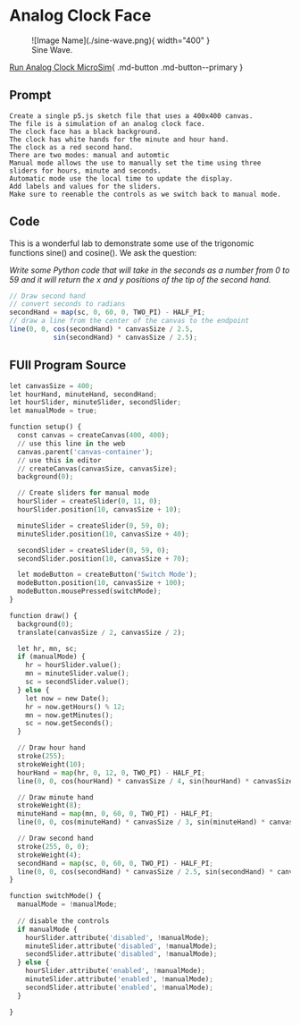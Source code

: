 # Analog Clock Face

<figure markdown>
   ![Image Name](./sine-wave.png){ width="400" }
   <figcaption>Sine Wave.</figcaption>
</figure>

[Run Analog Clock MicroSim](./analog-clock.html){ .md-button .md-button--primary }

## Prompt

```
Create a single p5.js sketch file that uses a 400x400 canvas.
The file is a simulation of an analog clock face.
The clock face has a black background.
The clock has white hands for the minute and hour hand.
The clock as a red second hand.
There are two modes: manual and automtic
Manual mode allows the use to manually set the time using three sliders for hours, minute and seconds.
Automatic mode use the local time to update the display.
Add labels and values for the sliders.
Make sure to reenable the controls as we switch back to manual mode.
```

## Code

This is a wonderful lab to demonstrate some use of the trigonomic functions sine() and cosine().  We ask the question:

*Write some Python code that will take in the seconds as a number
from 0 to 59 and it will return the x and y positions
of the tip of the second hand.*

```js
// Draw second hand
// convert seconds to radians
secondHand = map(sc, 0, 60, 0, TWO_PI) - HALF_PI;
// draw a line from the center of the canvas to the endpoint
line(0, 0, cos(secondHand) * canvasSize / 2.5, 
           sin(secondHand) * canvasSize / 2.5);
```

## FUll Program Source

```py
let canvasSize = 400;
let hourHand, minuteHand, secondHand;
let hourSlider, minuteSlider, secondSlider;
let manualMode = true;

function setup() {
  const canvas = createCanvas(400, 400);
  // use this line in the web
  canvas.parent('canvas-container');
  // use this in editor
  // createCanvas(canvasSize, canvasSize);
  background(0);

  // Create sliders for manual mode
  hourSlider = createSlider(0, 11, 0);
  hourSlider.position(10, canvasSize + 10);

  minuteSlider = createSlider(0, 59, 0);
  minuteSlider.position(10, canvasSize + 40);

  secondSlider = createSlider(0, 59, 0);
  secondSlider.position(10, canvasSize + 70);

  let modeButton = createButton('Switch Mode');
  modeButton.position(10, canvasSize + 100);
  modeButton.mousePressed(switchMode);
}

function draw() {
  background(0);
  translate(canvasSize / 2, canvasSize / 2);

  let hr, mn, sc;
  if (manualMode) {
    hr = hourSlider.value();
    mn = minuteSlider.value();
    sc = secondSlider.value();
  } else {
    let now = new Date();
    hr = now.getHours() % 12;
    mn = now.getMinutes();
    sc = now.getSeconds();
  }

  // Draw hour hand
  stroke(255);
  strokeWeight(10);
  hourHand = map(hr, 0, 12, 0, TWO_PI) - HALF_PI;
  line(0, 0, cos(hourHand) * canvasSize / 4, sin(hourHand) * canvasSize / 4);

  // Draw minute hand
  strokeWeight(8);
  minuteHand = map(mn, 0, 60, 0, TWO_PI) - HALF_PI;
  line(0, 0, cos(minuteHand) * canvasSize / 3, sin(minuteHand) * canvasSize / 3);

  // Draw second hand
  stroke(255, 0, 0);
  strokeWeight(4);
  secondHand = map(sc, 0, 60, 0, TWO_PI) - HALF_PI;
  line(0, 0, cos(secondHand) * canvasSize / 2.5, sin(secondHand) * canvasSize / 2.5);
}

function switchMode() {
  manualMode = !manualMode;
  
  // disable the controls
  if manualMode {
    hourSlider.attribute('disabled', !manualMode);
    minuteSlider.attribute('disabled', !manualMode);
    secondSlider.attribute('disabled', !manualMode);
  } else {
    hourSlider.attribute('enabled', !manualMode);
    minuteSlider.attribute('enabled', !manualMode);
    secondSlider.attribute('enabled', !manualMode);
  }

}

```